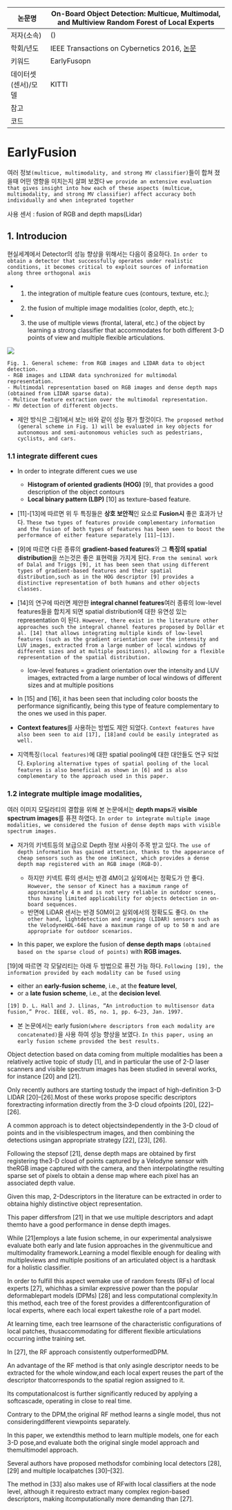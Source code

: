 |논문명 | On-Board Object Detection: Multicue, Multimodal, and Multiview Random Forest of Local Experts|
| --- | --- |
| 저자\(소속\) | \(\) |
| 학회/년도 | IEEE Transactions on Cybernetics 2016, [논문](http://ieeexplore.ieee.org/document/7533479/) |
| 키워드 |EarlyFusopn |
| 데이터셋(센서)/모델 |KITTI |
| 참고 | |
| 코드 | |

# EarlyFusion 

여러 정보`(multicue, multimodality, and strong MV classifier)`들이 합쳐 졌을때 어떤 영향을 미치는지 살펴 보겠다 `we provide an extensive evaluation that gives insight into how each of these aspects (multicue, multimodality, and strong MV classifier) affect accuracy both individually and when integrated together`

사용 센서 :  fusion of RGB and depth maps(Lidar)

## 1. Introducion 

현실세계에서 Detector의 성능 향상을 위해서는 다음이 중요하다. `In order to obtain a detector that successfully operates under realistic conditions, it becomes critical to exploit sources of information along three orthogonal axis`
- 1) the integration of multiple feature cues (contours, texture, etc.); 
- 2) the fusion of multiple image modalities (color, depth, etc.); 
- 3) the use of multiple views (frontal, lateral, etc.) of the object 
by learning a strong classifier that accommodates for both different 3-D points of view and multiple flexible articulations.

![](https://i.imgur.com/Kqp3Cl6.png)
```
Fig. 1. General scheme: from RGB images and LIDAR data to object detection. 
- RGB images and LIDAR data synchronized for multimodal representation.
- Multimodal representation based on RGB images and dense depth maps (obtained from LIDAR sparse data). 
- Multicue feature extraction over the multimodal representation. 
- MV detection of different objects.
```

- 제안 방식은 그림1에서 보는 바와 같이 성능 평가 할것이다. `The proposed method (general scheme in Fig. 1) will be evaluated in key objects for autonomous and semi-autonomous vehicles such as pedestrians, cyclists, and cars.`

### 1.1 integrate different cues

- In order to integrate different cues we use 
	- **Histogram of oriented gradients (HOG)** [9], that provides a good description of the object contours 
	- **Local binary pattern (LBP)** [10] as texture-based feature. 

- [11]-[13]에 따르면 위 두 특징들은 **상호 보안적**인 요소로 **Fusion시** 좋은 효과가 난다. `These two types of features provide complementary information and the fusion of both types of features has been seen to boost the performance of either feature separately [11]–[13]. `

- [9]에 따르면 다른 종류의 **gradient-based features**와 그 **특징의 spatial distribution**을 쓰는것은 좋은 표현력을 가지게 된다. `From the seminal work of Dalal and Triggs [9], it has been seen that using different types of gradient-based features and their spatial distribution,such as in the HOG descriptor [9] provides a distinctive representation of both humans and other objects classes. `

- [14]의 연구에 따러면 제안한 **integral channel features**여러 종류의  low-level features들을 합치게 되면 spatial distribution에 대한 유연성 있는 representation 이 된다. `However, there exist in the literature other approaches such the integral channel features proposed by Dollár et al. [14] that allows integrating multiple kinds of low-level features (such as the gradient orientation over the intensity and LUV images, extracted from a large number of local windows of different sizes and at multiple positions), allowing for a flexible representation of the spatial distribution. `
	- low-level features  = gradient orientation over the intensity and LUV images, extracted from a large number of local windows of different sizes and at multiple positions

-  In [15] and [16], it has been seen that including color boosts the performance significantly, being this type of feature complementary to the ones we used in this paper. 

- **Context features**를 사용하는 방법도 제안 되었다. `Context features have also been seen to aid [17], [18]and could be easily integrated as well. `

- 지역특징`(local features)`에 대한 spatial pooling에 대한 대안들도 연구 되었다. `Exploring alternative types of spatial pooling of the local features is also beneficial as shown in [6] and is also complementary to the approach used in this paper.`

### 1.2 integrate multiple image modalities,

여러 이미지 모딜라티의 결합을 위해 본 논문에서는 **depth maps**과 **visible spectrum images**를 퓨젼 하였다. ` In order to integrate multiple image modalities, we considered the fusion of dense depth maps with visible spectrum images. `

- 저가의 키넥트등의 보급으로 Depth 정보 사용이 주목 받고 있다. `The use of depth information has gained attention, thanks to the appearance of cheap sensors such as the one inKinect, which provides a dense depth map registered with an RGB image (RGB-D). `
	- 하지만 키넥트 류의 센서는 반경 4M이고 실외에서는 정확도가 안 좋다. `However, the sensor of Kinect has a maximum range of approximately 4 m and is not very reliable in outdoor scenes, thus having limited applicability for objects detection in on-board sequences. `
	- 반면에 LiDAR 센서는 반경 50M이고 실외에서의 정확도도 좋다. `On the other hand, lightdetection and ranging (LIDAR) sensors such as the VelodyneHDL-64E have a maximum range of up to 50 m and are appropriate for outdoor scenarios. `

- In this paper, we explore the fusion of **dense depth maps** `(obtained based on the sparse cloud of points)` with **RGB images.** 

[19]에 따르면 각 모달리티는 아래 두 방법으로 퓨전 가능 하다. `Following [19], the information provided by each modality can be fused using `
- either an **early-fusion scheme**, i.e., at the **feature level**, 
- or a **late fusion scheme**, i.e., at the **decision level**. 

```
[19] D. L. Hall and J. Llinas, “An introduction to multisensor data fusion,” Proc. IEEE, vol. 85, no. 1, pp. 6–23, Jan. 1997.
```

- 본 논문에서는  early fusion`(where descriptors from each modality are concatenated)`을 사용 하여 성능 향상을 보였다. `In this paper, using an early fusion scheme provided the best results.`

Object detection based on data coming from multiple modalities has been a relatively active topic of study [1], and in particular the use of 2-D laser scanners and visible spectrum images has been studied in several works, for instance [20] and [21]. 

Only recently authors are starting tostudy the impact of high-definition 3-D LIDAR [20]–[26].Most of these works propose specific descriptors forextracting information directly from the 3-D cloud ofpoints [20], [22]–[26]. 

A common approach is to detect objectsindependently in the 3-D cloud of points and in the visiblespectrum images, and then combining the detections usingan appropriate strategy [22], [23], [26]. 

Following the stepsof [21], dense depth maps are obtained by first registering the3-D cloud of points captured by a Velodyne sensor with theRGB image captured with the camera, and then interpolatingthe resulting sparse set of pixels to obtain a dense map where each pixel has an associated depth value. 

Given this map, 2-Ddescriptors in the literature can be extracted in order to obtaina highly distinctive object representation. 

This paper differsfrom [21] in that we use multiple descriptors and adapt themto have a good performance in dense depth images. 

While [21]employs a late fusion scheme, in our experimental analysiswe evaluate both early and late fusion approaches in the givenmulticue and multimodality framework.Learning a model flexible enough for dealing with multipleviews and multiple positions of an articulated object is a hardtask for a holistic classifier. 

In order to fulfill this aspect wemake use of random forests (RFs) of local experts [27], whichhas a similar expressive power than the popular deformablepart models (DPMs) [28] and less computational complexity.In this method, each tree of the forest provides a differentconfiguration of local experts, where each local expert takesthe role of a part model. 

At learning time, each tree learnsone of the characteristic configurations of local patches, thusaccommodating for different flexible articulations occurring inthe training set. 

In [27], the RF approach consistently outperformedDPM. 

An advantage of the RF method is that only asingle descriptor needs to be extracted for the whole window,and each local expert reuses the part of the descriptor thatcorresponds to the spatial region assigned to it. 

Its computationalcost is further significantly reduced by applying a softcascade, operating in close to real time. 

Contrary to the DPM,the original RF method learns a single model, thus not consideringdifferent viewpoints separately. 

In this paper, we extendthis method to learn multiple models, one for each 3-D pose,and evaluate both the original single model approach and themultimodel approach. 

Several authors have proposed methodsfor combining local detectors [28], [29] and multiple localpatches [30]–[32]. 

The method in [33] also makes use of RFwith local classifiers at the node level, although it requiresto extract many complex region-based descriptors, making itcomputationally more demanding than [27].
<!--stackedit_data:
eyJoaXN0b3J5IjpbLTE3NTIzNDkwN119
-->
